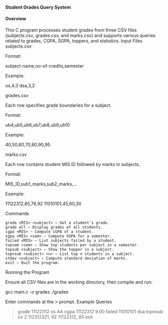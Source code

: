 #### Student Grades Query System
#### Overview 

This C program processes student grades from three CSV files (subjects.csv, grades.csv, and marks.csv) and supports various queries related to grades, CGPA, SGPA, toppers, and statistics.
Input Files
subjects.csv

Format:

subject-name,no-of-credits,semester

Example:

os,4,3
dsa,3,2

grades.csv

Each row specifies grade boundaries for a subject.

Format:

ub4,ub5,ub6,ub7,ub8,ub9,ub10

Example:

40,50,60,70,80,90,95

marks.csv

Each row contains student MIS ID followed by marks in subjects.

Format:

MIS_ID,sub1_marks,sub2_marks,...

Example:

11122312,85,78,92
11010101,45,60,30

Commands

    grade <MIS> <subject> – Get a student's grade.
    grade all – Display grades of all students.
    cgpa <MIS> – Compute CGPA of a student.
    sgpa <MIS> <sem> – Compute SGPA for a semester.
    failed <MIS> – List subjects failed by a student.
    topsem <sem> – Show top students per subject in a semester.
    topsub <subject> – Show the topper in a subject.
    topnsub <subject> <n> – List top n students in a subject.
    stdev <subject> – Compute standard deviation of marks.
    exit – Quit the program.

Running the Program

Ensure all CSV files are in the working directory, then compile and run:

gcc main.c -o grades
./grades

Enter commands at the > prompt.
Example Queries

> grade 11122312 os
AA
> cgpa 11122312
9.00
> failed 11010101
dsa
> topnsub os 2
112312321, 92
11122312, 85
> exit
